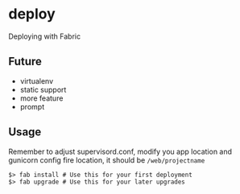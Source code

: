 deploy
======

Deploying with Fabric

Future
------
* virtualenv
* static support
* more feature
* prompt

Usage
-----

Remember to adjust supervisord.conf, modify you app location and gunicorn config fire location, it should be `/web/projectname`

    $> fab install # Use this for your first deployment
    $> fab upgrade # Use this for your later upgrades
